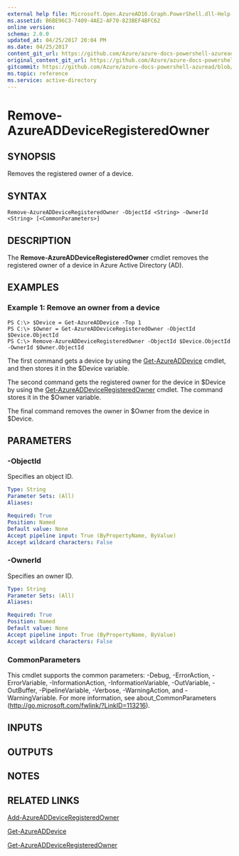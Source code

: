 ```yaml
---
external help file: Microsoft.Open.AzureAD16.Graph.PowerShell.dll-Help.xml
ms.assetid: B6BE96C3-7409-4AE2-AF70-823BEF4BFC62
online version:
schema: 2.0.0
updated_at: 04/25/2017 20:04 PM
ms.date: 04/25/2017
content_git_url: https://github.com/Azure/azure-docs-powershell-azuread/blob/RobdeJong-patch-11/Azure%20AD%20Cmdlets/AzureAD/v2preview/Remove-AzureADDeviceRegisteredOwner.md
original_content_git_url: https://github.com/Azure/azure-docs-powershell-azuread/blob/RobdeJong-patch-11/Azure%20AD%20Cmdlets/AzureAD/v2preview/Remove-AzureADDeviceRegisteredOwner.md
gitcommit: https://github.com/Azure/azure-docs-powershell-azuread/blob/c5cc449ee6e2b805fc85a9e05130b06b10899f67
ms.topic: reference
ms.service: active-directory
---
```


# Remove-AzureADDeviceRegisteredOwner

## SYNOPSIS
Removes the registered owner of a device.

## SYNTAX

```
Remove-AzureADDeviceRegisteredOwner -ObjectId <String> -OwnerId <String> [<CommonParameters>]
```

## DESCRIPTION
The **Remove-AzureADDeviceRegisteredOwner** cmdlet removes the registered owner of a device in Azure Active Directory (AD).

## EXAMPLES

### Example 1: Remove an owner from a device
```
PS C:\> $Device = Get-AzureADDevice -Top 1
PS C:\> $Owner = Get-AzureADDeviceRegisteredOwner -ObjectId $Device.ObjectId
PS C:\> Remove-AzureADDeviceRegisteredOwner -ObjectId $Device.ObjectId -OwnerId $Owner.ObjectId
```

The first command gets a device by using the [Get-AzureADDevice](./Get-AzureADDevice.md) cmdlet, and then stores it in the $Device variable.

The second command gets the registered owner for the device in $Device by using the [Get-AzureADDeviceRegisteredOwner](./Get-AzureADDeviceRegisteredOwner.md) cmdlet.
The command stores it in the $Owner variable.

The final command removes the owner in $Owner from the device in $Device.

## PARAMETERS

### -ObjectId
Specifies an object ID.
```yaml
Type: String
Parameter Sets: (All)
Aliases: 

Required: True
Position: Named
Default value: None
Accept pipeline input: True (ByPropertyName, ByValue)
Accept wildcard characters: False
```

### -OwnerId
Specifies an owner ID.
```yaml
Type: String
Parameter Sets: (All)
Aliases: 

Required: True
Position: Named
Default value: None
Accept pipeline input: True (ByPropertyName, ByValue)
Accept wildcard characters: False
```

### CommonParameters
This cmdlet supports the common parameters: -Debug, -ErrorAction, -ErrorVariable, -InformationAction, -InformationVariable, -OutVariable, -OutBuffer, -PipelineVariable, -Verbose, -WarningAction, and -WarningVariable. For more information, see about_CommonParameters (http://go.microsoft.com/fwlink/?LinkID=113216).

## INPUTS

## OUTPUTS

## NOTES

## RELATED LINKS

[Add-AzureADDeviceRegisteredOwner](./Add-AzureADDeviceRegisteredOwner.md)

[Get-AzureADDevice](./Get-AzureADDevice.md)

[Get-AzureADDeviceRegisteredOwner](./Get-AzureADDeviceRegisteredOwner.md)
